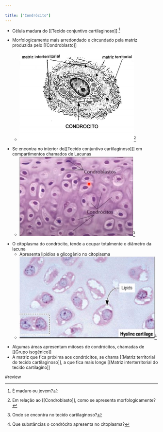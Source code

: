 ```yaml
---

title: ["Condrócito"]
---
```

+ Célula madura do [[Tecido conjuntivo cartilaginoso]] [^167943]

[^167943]: É maduro ou jovem?

+ Morfologicamente mais arredondado e circundado pela matriz produzida pelo [[Condroblasto]]
	+ ![Pasted image 20210415122156.png](Pasted%20image%2020210415122156.png)[^141102]

[^141102]: Em relação ao [[Condroblasto]], como se apresenta morfologicamente?

+ Se encontra no interior do[[Tecido conjuntivo cartilaginoso]]] em compartimentos chamados de Lacunas
	+ ![Pasted image 20210415124301.png](Pasted%20image%2020210415124301.png)[^462166]

[^462166]: Onde se encontra no tecido cartilaginoso?

+ O citoplasma do condrócito, tende a ocupar totalmente o diâmetro da lacuna
	+ Apresenta lipídios e glicogênio no citoplasma
	+ ![Pasted image 20210415134628.png](Pasted%20image%2020210415134628.png)[^382797]

[^382797]: Que substâncias o condrócito apresenta no citoplasma?

+ Algumas áreas apresentam mitoses de condrócitos, chamadas de [[Grupo isogênico]]
+ A matriz que fica próxima aos condrócitos, se chama [[Matriz territorial do tecido cartilaginoso]], a que fica mais longe [[Matriz interterritorial do tecido cartilagino]]

#review 
